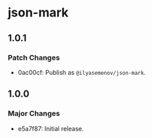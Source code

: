 # json-mark

## 1.0.1

### Patch Changes

- 0ac00cf: Publish as `@ilyasemenov/json-mark`.

## 1.0.0

### Major Changes

- e5a7f87: Initial release.
